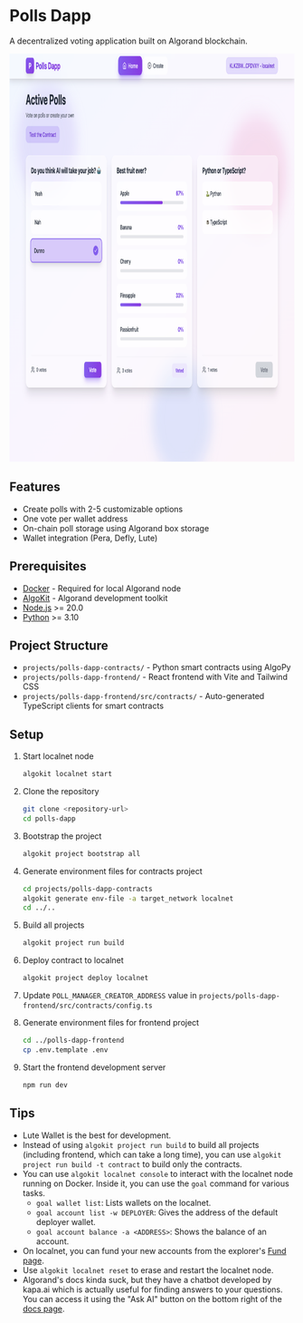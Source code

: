 # Polls Dapp

A decentralized voting application built on Algorand blockchain.

<img src="https://raw.githubusercontent.com/osmannyildiz/AlgorandPollsDapp/main/_meta/ss01.png" alt="Screenshot" height="720">

## Features

- Create polls with 2-5 customizable options
- One vote per wallet address
- On-chain poll storage using Algorand box storage
- Wallet integration (Pera, Defly, Lute)

## Prerequisites

- [Docker](https://www.docker.com/) - Required for local Algorand node
- [AlgoKit](https://github.com/algorandfoundation/algokit-cli#install) - Algorand development toolkit
- [Node.js](https://nodejs.org/) >= 20.0
- [Python](https://www.python.org/) >= 3.10

## Project Structure

- `projects/polls-dapp-contracts/` - Python smart contracts using AlgoPy
- `projects/polls-dapp-frontend/` - React frontend with Vite and Tailwind CSS
- `projects/polls-dapp-frontend/src/contracts/` - Auto-generated TypeScript clients for smart contracts

## Setup

1. Start localnet node
   ```bash
   algokit localnet start
   ```

2. Clone the repository
   ```bash
   git clone <repository-url>
   cd polls-dapp
   ```

3. Bootstrap the project
   ```bash
   algokit project bootstrap all
   ```

4. Generate environment files for contracts project
   ```bash
   cd projects/polls-dapp-contracts
   algokit generate env-file -a target_network localnet
   cd ../..
   ```

5. Build all projects
   ```bash
   algokit project run build
   ```

6. Deploy contract to localnet
   ```bash
   algokit project deploy localnet
   ```

7. Update `POLL_MANAGER_CREATOR_ADDRESS` value in `projects/polls-dapp-frontend/src/contracts/config.ts`

8. Generate environment files for frontend project
   ```bash
   cd ../polls-dapp-frontend
   cp .env.template .env
   ```

9. Start the frontend development server
   ```bash
   npm run dev
   ```

## Tips

- Lute Wallet is the best for development.
- Instead of using `algokit project run build` to build all projects (including frontend, which can take a long time), you can use `algokit project run build -t contract` to build only the contracts.
- You can use `algokit localnet console` to interact with the localnet node running on Docker. Inside it, you can use the `goal` command for various tasks.
  - `goal wallet list`: Lists wallets on the localnet.
  - `goal account list -w DEPLOYER`: Gives the address of the default deployer wallet.
  - `goal account balance -a <ADDRESS>`: Shows the balance of an account.
- On localnet, you can fund your new accounts from the explorer's [Fund page](https://lora.algokit.io/localnet/fund).
- Use `algokit localnet reset` to erase and restart the localnet node.
- Algorand's docs kinda suck, but they have a chatbot developed by kapa.ai which is actually useful for finding answers to your questions. You can access it using the "Ask AI" button on the bottom right of the [docs page](https://dev.algorand.co/getting-started/introduction/).
